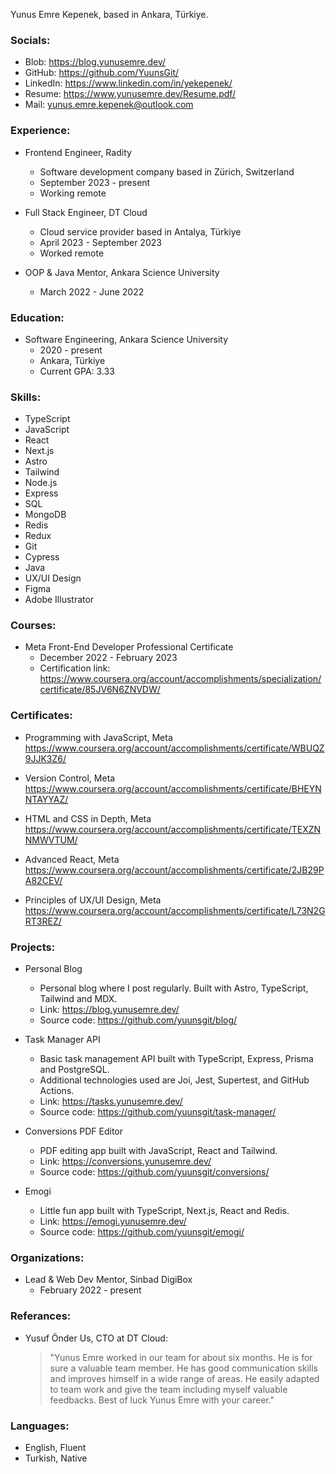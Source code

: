 Yunus Emre Kepenek, based in Ankara, Türkiye.

### Socials:
- Blob: https://blog.yunusemre.dev/
- GitHub: https://github.com/YuunsGit/
- LinkedIn: https://www.linkedin.com/in/yekepenek/
- Resume: https://www.yunusemre.dev/Resume.pdf/
- Mail: yunus.emre.kepenek@outlook.com

### Experience:
- Frontend Engineer, Radity
  * Software development company based in Zürich, Switzerland
  * September 2023 - present
  * Working remote

- Full Stack Engineer, DT Cloud
  * Cloud service provider based in Antalya, Türkiye
  * April 2023 - September 2023
  * Worked remote

- OOP & Java Mentor, Ankara Science University
  * March 2022 - June 2022
  
### Education:
- Software Engineering, Ankara Science University
  * 2020 - present
  * Ankara, Türkiye
  * Current GPA: 3.33

### Skills:
- TypeScript
- JavaScript
- React
- Next.js
- Astro
- Tailwind
- Node.js
- Express
- SQL
- MongoDB
- Redis
- Redux
- Git
- Cypress
- Java
- UX/UI Design
- Figma
- Adobe Illustrator

### Courses:
- Meta Front-End Developer Professional Certificate
  * December 2022 - February 2023
  * Certification link: https://www.coursera.org/account/accomplishments/specialization/certificate/85JV6N6ZNVDW/

### Certificates:
- Programming with JavaScript, Meta
  https://www.coursera.org/account/accomplishments/certificate/WBUQZ9JJK3Z6/

- Version Control, Meta
  https://www.coursera.org/account/accomplishments/certificate/BHEYNNTAYYAZ/

- HTML and CSS in Depth, Meta
  https://www.coursera.org/account/accomplishments/certificate/TEXZNNMWVTUM/

- Advanced React, Meta
  https://www.coursera.org/account/accomplishments/certificate/2JB29PA82CEV/

- Principles of UX/UI Design, Meta
  https://www.coursera.org/account/accomplishments/certificate/L73N2GRT3REZ/

### Projects:
- Personal Blog
  * Personal blog where I post regularly. Built with Astro, TypeScript, Tailwind and MDX.
  * Link: https://blog.yunusemre.dev/
  * Source code: https://github.com/yuunsgit/blog/

- Task Manager API
  * Basic task management API built with TypeScript, Express, Prisma and PostgreSQL.
  * Additional technologies used are Joi, Jest, Supertest, and GitHub Actions.
  * Link: https://tasks.yunusemre.dev/
  * Source code: https://github.com/yuunsgit/task-manager/

- Conversions PDF Editor
  * PDF editing app built with JavaScript, React and Tailwind.
  * Link: https://conversions.yunusemre.dev/
  * Source code: https://github.com/yuunsgit/conversions/

- Emogi
  * Little fun app built with TypeScript, Next.js, React and Redis.
  * Link: https://emogi.yunusemre.dev/
  * Source code: https://github.com/yuunsgit/emogi/

### Organizations:
- Lead & Web Dev Mentor, Sinbad DigiBox
  * February 2022 - present

### Referances:
- Yusuf Önder Us, CTO at DT Cloud:
  > "Yunus Emre worked in our team for about six months. He is for sure a valuable team member. He has good communication skills and improves himself in a wide range of areas. He easily adapted to team work and give the team including myself valuable feedbacks. Best of luck Yunus Emre with your career."

### Languages:
- English, Fluent
- Turkish, Native